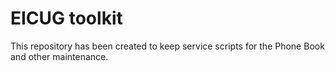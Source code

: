 # EICUG toolkit

This repository has been created to keep service scripts for the Phone Book and other maintenance.
